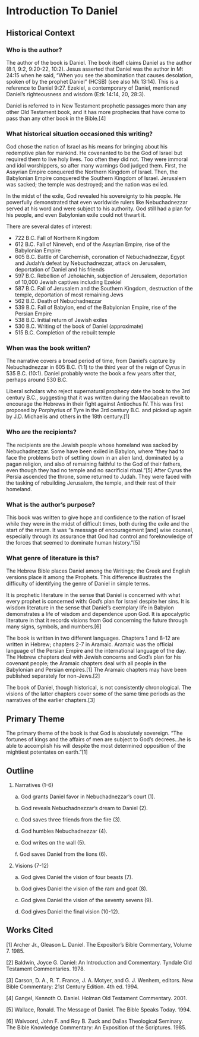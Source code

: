 # Introduction To Daniel

## Historical Context

### Who is the author?

The author of the book is Daniel.  The book itself claims Daniel as the author (8:1, 9:2, 9:20-22, 10:2).  Jesus asserted that Daniel was the author in Mt 24:15 when he said, “When you see the abomination that causes desolation, spoken of by the prophet Daniel” (HCSB) (see also Mk 13:14).   This is a reference to Daniel 9:27.  Ezekiel, a contemporary of Daniel, mentioned Daniel’s righteousness and wisdom (Ezk 14:14, 20, 28:3).

Daniel is referred to in New Testament prophetic passages more than any other Old Testament book, and it has more prophecies that have come to pass than any other book in the Bible.[4] 

### What historical situation occasioned this writing?

God chose the nation of Israel as his means for bringing about his redemptive plan for mankind.  He covenanted to be the God of Israel but required them to live holy lives.  Too often they did not.  They were immoral and idol worshippers, so after many warnings God judged them.  First, the Assyrian Empire conquered the Northern Kingdom of Israel.  Then, the Babylonian Empire conquered the Southern Kingdom of Israel.  Jerusalem was sacked; the temple was destroyed; and the nation was exiled.

In the midst of the exile, God revealed his sovereignty to his people.  He powerfully demonstrated that even worldwide rulers like Nebuchadnezzar served at his word and were subject to his authority.  God still had a plan for his people, and even Babylonian exile could not thwart it.

There are several dates of interest:

*	722 B.C. Fall of Northern Kingdom
*	612 B.C. Fall of Nineveh, end of the Assyrian Empire, rise of the Babylonian Empire
*	605 B.C. Battle of Carchemish, coronation of Nebuchadnezzar, Egypt and Judah’s defeat by Nebuchadnezzar, attack on Jerusalem, deportation of Daniel and his friends
*	597 B.C. Rebellion of Jehoiachin, subjection of Jerusalem, deportation of 10,000 Jewish captives including Ezekiel
*	587 B.C. Fall of Jerusalem and the Southern Kingdom, destruction of the temple, deportation of most remaining Jews
*	562 B.C. Death of Nebuchadnezzar
*	539 B.C. Fall of Babylon, end of the Babylonian Empire, rise of the Persian Empire
*	538 B.C. Initial return of Jewish exiles
*	530 B.C. Writing of the book of Daniel (approximate)
*	515 B.C. Completion of the rebuilt temple
	
### When was the book written?

The narrative covers a broad period of time, from Daniel’s capture by Nebuchadnezzar in 605 B.C. (1:1) to the third year of the reign of Cyrus in 535 B.C. (10:1).  Daniel probably wrote the book a few years after that, perhaps around 530 B.C.

Liberal scholars who reject supernatural prophecy date the book to the 3rd century B.C., suggesting that it was written during the Maccabean revolt to encourage the Hebrews in their fight against Antiochus IV.  This was first proposed by Porphyrius of Tyre in the 3rd century B.C. and picked up again by J.D. Michaelis and others in the 18th century.[1]

### Who are the recipients?

The recipients are the Jewish people whose homeland was sacked by Nebuchadnezzar.  Some have been exiled in Babylon, where “they had to face the problems both of settling down in an alien land, dominated by a pagan religion, and also of remaining faithful to the God of their fathers, even though they had no temple and no sacrificial ritual.”[5]  After Cyrus the Persia ascended the throne, some returned to Judah.  They were faced with the tasking of rebuilding Jerusalem, the temple, and their rest of their homeland.

### What is the author’s purpose?

This book was written to give hope and confidence to the nation of Israel while they were in the midst of difficult times, both during the exile and the start of the return.  It was “a message of encouragement [and] wise counsel, especially through its assurance that God had control and foreknowledge of the forces that seemed to dominate human history.”[5]

### What genre of literature is this?

The Hebrew Bible places Daniel among the Writings; the Greek and English versions place it among the Prophets.  This difference illustrates the difficulty of identifying the genre of Daniel in simple terms.

It is prophetic literature in the sense that Daniel is concerned with what every prophet is concerned with:  God’s plan for Israel despite her sins.  It is wisdom literature in the sense that Daniel’s exemplary life in Babylon demonstrates a life of wisdom and dependence upon God.  It is apocalyptic literature in that it records visions from God concerning the future through many signs, symbols, and numbers.[6]

The book is written in two different languages.  Chapters 1 and 8-12 are written in Hebrew; chapters 2-7 in Aramaic.  Aramaic was the official language of the Persian Empire and the international language of the day.  The Hebrew chapters deal with Jewish concerns and God’s plan for his covenant people; the Aramaic chapters deal with all people in the Babylonian and Persian empires.[1]  The Aramaic chapters may have been published separately for non-Jews.[2]

The book of Daniel, though historical, is not consistently chronological.  The visions of the latter chapters cover some of the same time periods as the narratives of the earlier chapters.[3]

## Primary Theme

The primary theme of the book is that God is absolutely sovereign.  “The fortunes of kings and the affairs of men are subject to God’s decrees...he is able to accomplish his will despite the most determined opposition of the mightiest potentates on earth.”[1]

## Outline

1. Narratives (1-6)

	a. God grants Daniel favor in Nebuchadnezzar’s court (1).
	
	b. God reveals Nebuchadnezzar’s dream to Daniel (2).
		
	c. God saves three friends from the fire (3).
	
	d. God humbles Nebuchadnezzar (4).
 	
	e. God writes on the wall (5).
 	
	f. God saves Daniel from the lions (6).
	
2. Visions (7-12)

	a. God gives Daniel the vision of four beasts (7).
	
	b. God gives Daniel the vision of the ram and goat (8).
	
  	c. God gives Daniel the vision of the seventy sevens (9).
	
  	d. God gives Daniel the final vision (10-12).

## Works Cited

[1] Archer Jr., Gleason L.  Daniel.  The Expositor’s Bible Commentary, Volume 7.  1985.

[2] Baldwin, Joyce G.  Daniel:  An Introduction and Commentary.  Tyndale Old Testament Commentaries.  1978.

[3] Carson, D. A., R. T. France, J. A. Motyer, and G. J. Wenhem, editors.  New Bible Commentary:  21st Century Edition.  4th ed.  1994.

[4] Gangel, Kennoth O.  Daniel.  Holman Old Testament Commentary.  2001.

[5] Wallace, Ronald.  The Message of Daniel.  The Bible Speaks Today.  1994.

[6] Walvoord, John F. and Roy B. Zuck and Dallas Theological Seminary.  The Bible Knowledge Commentary:  An Exposition of the Scriptures.  1985.
